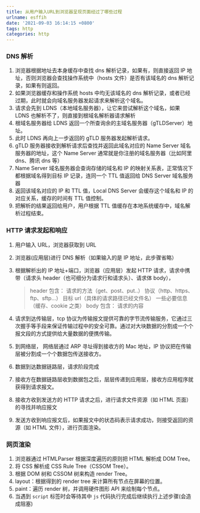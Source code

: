 ```yaml
---
title: 从用户输入URL到浏览器呈现页面经过了哪些过程
urlname: esffih
date: '2021-09-03 16:14:15 +0800'
tags: http
categories: http
---
```


### DNS 解析

1. 浏览器根据地址去本身缓存中查找 dns 解析记录，如果有，则直接返回 IP 地址，否则浏览器会查找操作系统中（hosts 文件）是否有该域名的 dns 解析记录，如果有则返回。
1. 如果浏览器缓存和操作系统 hosts 中均无该域名的 dns 解析记录，或者已经过期，此时就会向域名服务器发起请求来解析这个域名。
1. 请求会先到 LDNS（本地域名服务器），让它来尝试解析这个域名，如果 LDNS 也解析不了，则直接到根域名解析器请求解析
1. 根域名服务器给 LDNS 返回一个所查询余的主域名服务器（gTLDServer）地址。
1. 此时 LDNS 再向上一步返回的 gTLD 服务器发起解析请求。
1. gTLD 服务器接收到解析请求后查找并返回此域名对应的 Name Server 域名服务器的地址，这个 Name Server 通常就是你注册的域名服务器（比如阿里 dns、腾讯 dns 等）
1. Name Server 域名服务器会查询存储的域名和 IP 的映射关系表，正常情况下都根据域名得到目标 IP 记录，连同一个 TTL 值返回给 DNS Server 域名服务器
1. 返回该域名对应的 IP 和 TTL 值，Local DNS Server 会缓存这个域名和 IP 的对应关系，缓存的时间有 TTL 值控制。
1. 把解析的结果返回给用户，用户根据 TTL 值缓存在本地系统缓存中，域名解析过程结束。

### HTTP 请求发起和响应

1. 用户输入 URL，浏览器获取到 URL
1. 浏览器(应用层)进行 DNS 解析（如果输入的是 IP 地址，此步骤省略）
1. 根据解析出的 IP 地址+端口，浏览器（应用层）发起 HTTP 请求，请求中携带（请求头 header（也可细分为请求行和请求头）、请求体 body），

   > header 包含：
   > 请求的方法（get、post、put..） 协议（http、https、ftp、sftp…） 目标 url（具体的请求路径已经文件名） 一些必要信息（缓存、cookie 之类）
   > body 包含：
   > 请求的内容

1. 请求到达传输层，tcp 协议为传输报文提供可靠的字节流传输服务，它通过三次握手等手段来保证传输过程中的安全可靠。通过对大块数据的分割成一个个报文段的方式提供给大量数据的便携传输。
1. 到网络层， 网络层通过 ARP 寻址得到接收方的 Mac 地址，IP 协议把在传输层被分割成一个个数据包传送接收方。
1. 数据到达数据链路层，请求阶段完成
1. 接收方在数据链路层收到数据包之后，层层传递到应用层，接收方应用程序就获得到请求报文。
1. 接收方收到发送方的 HTTP 请求之后，进行请求文件资源（如 HTML 页面）的寻找并响应报文
1. 发送方收到响应报文后，如果报文中的状态码表示请求成功，则接受返回的资源（如 HTML 文件），进行页面渲染。

### 网页渲染

1. 浏览器通过 HTMLParser 根据深度遍历的原则把 HTML 解析成 DOM Tree。
1. 将 CSS 解析成 CSS Rule Tree（CSSOM Tree）。
1. 根据 DOM 树和 CSSOM 树来构造 render Tree。
1. layout：根据得到的 render tree 来计算所有节点在屏幕的位置。
1. paint：遍历 render 树，并调用硬件图形 API 来绘制每个节点。
1. 当遇到 `script` 标签时会等待其中 `js` 代码执行完成后继续执行上述步骤(会造成阻塞)
